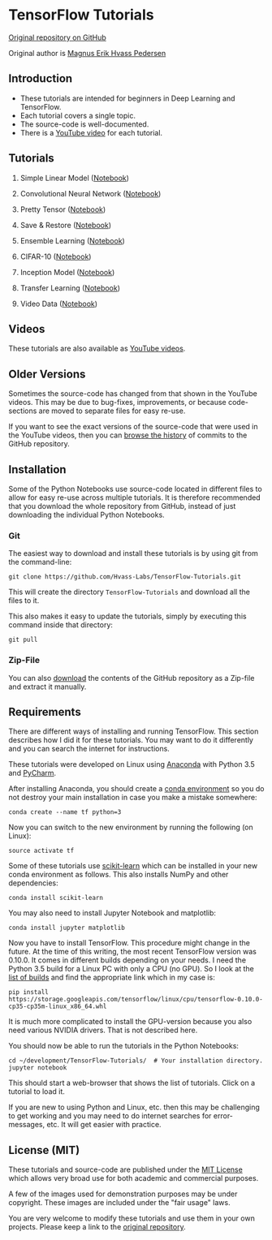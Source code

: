 # TensorFlow Tutorials

[Original repository on GitHub](https://github.com/Hvass-Labs/TensorFlow-Tutorials)

Original author is [Magnus Erik Hvass Pedersen](http://www.hvass-labs.org)

## Introduction

* These tutorials are intended for beginners in Deep Learning and TensorFlow.
* Each tutorial covers a single topic.
* The source-code is well-documented.
* There is a [YouTube video](https://www.youtube.com/playlist?list=PL9Hr9sNUjfsmEu1ZniY0XpHSzl5uihcXZ) for each tutorial.

## Tutorials

1. Simple Linear Model ([Notebook](https://github.com/Hvass-Labs/TensorFlow-Tutorials/blob/master/01_Simple_Linear_Model.ipynb))

2. Convolutional Neural Network ([Notebook](https://github.com/Hvass-Labs/TensorFlow-Tutorials/blob/master/02_Convolutional_Neural_Network.ipynb))

3. Pretty Tensor ([Notebook](https://github.com/Hvass-Labs/TensorFlow-Tutorials/blob/master/03_PrettyTensor.ipynb))

4. Save & Restore ([Notebook](https://github.com/Hvass-Labs/TensorFlow-Tutorials/blob/master/04_Save_Restore.ipynb))

5. Ensemble Learning ([Notebook](https://github.com/Hvass-Labs/TensorFlow-Tutorials/blob/master/05_Ensemble_Learning.ipynb))

6. CIFAR-10 ([Notebook](https://github.com/Hvass-Labs/TensorFlow-Tutorials/blob/master/06_CIFAR-10.ipynb))

7. Inception Model ([Notebook](https://github.com/Hvass-Labs/TensorFlow-Tutorials/blob/master/07_Inception_Model.ipynb))

8. Transfer Learning ([Notebook](https://github.com/Hvass-Labs/TensorFlow-Tutorials/blob/master/08_Transfer_Learning.ipynb))

9. Video Data ([Notebook](https://github.com/Hvass-Labs/TensorFlow-Tutorials/blob/master/09_Video_Data.ipynb))

## Videos

These tutorials are also available as [YouTube videos](https://www.youtube.com/playlist?list=PL9Hr9sNUjfsmEu1ZniY0XpHSzl5uihcXZ).

## Older Versions

Sometimes the source-code has changed from that shown in the YouTube videos. This may be due to
bug-fixes, improvements, or because code-sections are moved to separate files for easy re-use.

If you want to see the exact versions of the source-code that were used in the YouTube videos,
then you can [browse the history](https://github.com/Hvass-Labs/TensorFlow-Tutorials/commits/master)
of commits to the GitHub repository.

## Installation

Some of the Python Notebooks use source-code located in different files to allow for easy re-use
across multiple tutorials. It is therefore recommended that you download the whole repository
from GitHub, instead of just downloading the individual Python Notebooks.

### Git

The easiest way to download and install these tutorials is by using git from the command-line:

    git clone https://github.com/Hvass-Labs/TensorFlow-Tutorials.git

This will create the directory `TensorFlow-Tutorials` and download all the files to it.

This also makes it easy to update the tutorials, simply by executing this command inside that directory:

    git pull

### Zip-File

You can also [download](https://github.com/Hvass-Labs/TensorFlow-Tutorials/archive/master.zip)
the contents of the GitHub repository as a Zip-file and extract it manually.

## Requirements

There are different ways of installing and running TensorFlow. This section describes how I did it
for these tutorials. You may want to do it differently and you can search the internet for instructions.

These tutorials were developed on Linux using [Anaconda](https://www.continuum.io/downloads) with Python 3.5 and [PyCharm](https://www.jetbrains.com/pycharm/).

After installing Anaconda, you should create a [conda environment](http://conda.pydata.org/docs/using/envs.html)
so you do not destroy your main installation in case you make a mistake somewhere:

    conda create --name tf python=3

Now you can switch to the new environment by running the following (on Linux):

    source activate tf

Some of these tutorials use [scikit-learn](http://scikit-learn.org/stable/install.html)
which can be installed in your new conda environment as follows. This also installs
NumPy and other dependencies:

    conda install scikit-learn

You may also need to install Jupyter Notebook and matplotlib:

    conda install jupyter matplotlib

Now you have to install TensorFlow. This procedure might change in the future. At the time of this writing,
the most recent TensorFlow version was 0.10.0. It comes in different builds depending on your needs.
I need the Python 3.5 build for a Linux PC with only a CPU (no GPU). So I look at the [list of builds](https://www.tensorflow.org/versions/master/get_started/os_setup.html)
and find the appropriate link which in my case is:
 
    pip install https://storage.googleapis.com/tensorflow/linux/cpu/tensorflow-0.10.0-cp35-cp35m-linux_x86_64.whl

It is much more complicated to install the GPU-version because you also need various NVIDIA drivers.
That is not described here.

You should now be able to run the tutorials in the Python Notebooks:

    cd ~/development/TensorFlow-Tutorials/  # Your installation directory.
    jupyter notebook

This should start a web-browser that shows the list of tutorials. Click on a tutorial to load it.

If you are new to using Python and Linux, etc. then this may be challenging
to get working and you may need to do internet searches for error-messages, etc.
It will get easier with practice.

## License (MIT)

These tutorials and source-code are published under the [MIT License](https://github.com/Hvass-Labs/TensorFlow-Tutorials/blob/master/LICENSE)
which allows very broad use for both academic and commercial purposes.

A few of the images used for demonstration purposes may be under copyright. These images are included under the "fair usage" laws.

You are very welcome to modify these tutorials and use them in your own projects.
Please keep a link to the [original repository](https://github.com/Hvass-Labs/TensorFlow-Tutorials).

